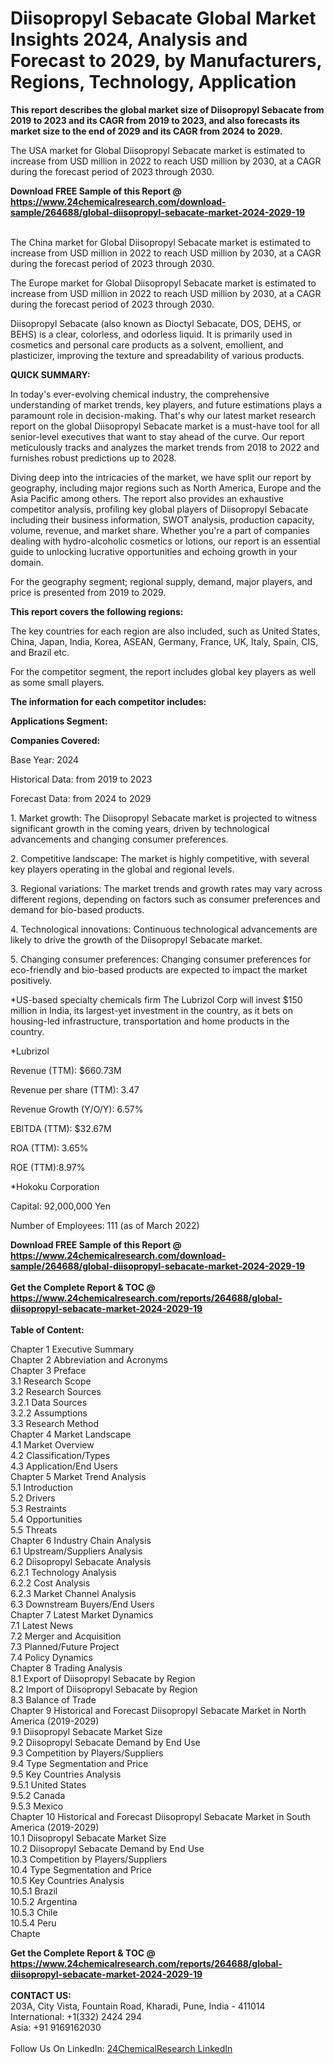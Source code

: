<h1>Diisopropyl Sebacate Global Market Insights 2024, Analysis and Forecast to 2029, by Manufacturers, Regions, Technology, Application</h1><p><strong>This report describes the global market size of Diisopropyl Sebacate from 2019 to 2023 and its CAGR from 2019 to 2023, and also forecasts its market size to the end of 2029 and its CAGR from 2024 to 2029.</strong></p><p>
</p><p>The USA market for Global Diisopropyl Sebacate market is estimated to increase from USD million in 2022 to reach USD million by 2030, at a CAGR during the forecast period of 2023 through 2030.</p><div><b>Download FREE Sample of this Report @ 
            <a href="https://www.24chemicalresearch.com/download-sample/264688/global-diisopropyl-sebacate-market-2024-2029-19">
            https://www.24chemicalresearch.com/download-sample/264688/global-diisopropyl-sebacate-market-2024-2029-19</a></b></div><br><p>
</p><p>The China market for Global Diisopropyl Sebacate market is estimated to increase from USD million in 2022 to reach USD million by 2030, at a CAGR during the forecast period of 2023 through 2030.</p><p>
</p><p>The Europe market for Global Diisopropyl Sebacate market is estimated to increase from USD million in 2022 to reach USD million by 2030, at a CAGR during the forecast period of 2023 through 2030.</p><p>
</p><p>Diisopropyl Sebacate (also known as Dioctyl Sebacate, DOS, DEHS, or BEHS) is a clear, colorless, and odorless liquid. It is primarily used in cosmetics and personal care products as a solvent, emollient, and plasticizer, improving the texture and spreadability of various products.</p><p>
</p><p>
<strong>QUICK SUMMARY:</strong></p><p>
In today's ever-evolving chemical industry, the comprehensive understanding of market trends, key players, and future estimations plays a paramount role in decision-making. That's why our latest market research report on the global Diisopropyl Sebacate market is a must-have tool for all senior-level executives that want to stay ahead of the curve. Our report meticulously tracks and analyzes the market trends from 2018 to 2022 and furnishes robust predictions up to 2028.</p><p>
</p><p>
Diving deep into the intricacies of the market, we have split our report by geography, including major regions such as North America, Europe and the Asia Pacific among others. The report also provides an exhaustive competitor analysis, profiling key global players of Diisopropyl Sebacate including their business information, SWOT analysis, production capacity, volume, revenue, and market share. Whether you're a part of companies dealing with hydro-alcoholic cosmetics or lotions, our report is an essential guide to unlocking lucrative opportunities and echoing growth in your domain.</p><p>
</p><p>
For the geography segment; regional supply, demand, major players, and price is presented from 2019 to 2029.</p><p>
</p><p>
<strong>This report covers the following regions:</strong></p><p>
</p><p>
</p><p>The key countries for each region are also included, such as United States, China, Japan, India, Korea, ASEAN, Germany, France, UK, Italy, Spain, CIS, and Brazil etc.</p><p>
</p><p>
For the competitor segment, the report includes global key players as well as some small players.</p><p>
</p><p>
<strong>The information for each competitor includes:</strong></p><p>
</p><p>
<strong>Applications Segment:</strong></p><p>
</p><p>
<strong>Companies Covered:</strong></p><p>
</p><p>
</p><p>Base Year: 2024</p><p>
Historical Data: from 2019 to 2023</p><p>
Forecast Data: from 2024 to 2029</p><p>
</p><p>
1. Market growth: The Diisopropyl Sebacate market is projected to witness significant growth in the coming years, driven by technological advancements and changing consumer preferences.</p><p>
2. Competitive landscape: The market is highly competitive, with several key players operating in the global and regional levels.</p><p>
3. Regional variations: The market trends and growth rates may vary across different regions, depending on factors such as consumer preferences and demand for bio-based products.</p><p>
4. Technological innovations: Continuous technological advancements are likely to drive the growth of the Diisopropyl Sebacate market.</p><p>
5. Changing consumer preferences: Changing consumer preferences for eco-friendly and bio-based products are expected to impact the market positively.</p><p>
</p><p>
*US-based specialty chemicals firm The Lubrizol Corp will invest $150 million in India, its largest-yet investment in the country, as it bets on housing-led infrastructure, transportation and home products in the country.</p><p>
</p><p>
*Lubrizol</p><p>
Revenue (TTM): $660.73M</p><p>
Revenue per share (TTM): 3.47</p><p>
Revenue Growth (Y/O/Y): 6.57%</p><p>
EBITDA (TTM): $32.67M</p><p>
ROA (TTM): 3.65%</p><p>
ROE (TTM):8.97%</p><p>
</p><p>
*Hokoku Corporation</p><p>
Capital: 92,000,000 Yen</p><p>
Number of Employees: 111 (as of March 2022)</p><div><b>Download FREE Sample of this Report @ 
            <a href="https://www.24chemicalresearch.com/download-sample/264688/global-diisopropyl-sebacate-market-2024-2029-19">
            https://www.24chemicalresearch.com/download-sample/264688/global-diisopropyl-sebacate-market-2024-2029-19</a></b></div><br><div><b>Get the Complete Report & TOC @ 
            <a href="https://www.24chemicalresearch.com/reports/264688/global-diisopropyl-sebacate-market-2024-2029-19">
            https://www.24chemicalresearch.com/reports/264688/global-diisopropyl-sebacate-market-2024-2029-19</a></b></div><br>
            <b>Table of Content:</b><p>Chapter 1 Executive Summary<br />
Chapter 2 Abbreviation and Acronyms<br />
Chapter 3 Preface<br />
3.1 Research Scope<br />
3.2 Research Sources<br />
3.2.1 Data Sources<br />
3.2.2 Assumptions<br />
3.3 Research Method<br />
Chapter 4 Market Landscape<br />
4.1 Market Overview<br />
4.2 Classification/Types<br />
4.3 Application/End Users<br />
Chapter 5 Market Trend Analysis<br />
5.1 Introduction<br />
5.2 Drivers<br />
5.3 Restraints<br />
5.4 Opportunities<br />
5.5 Threats<br />
Chapter 6 Industry Chain Analysis<br />
6.1 Upstream/Suppliers Analysis<br />
6.2 Diisopropyl Sebacate Analysis<br />
6.2.1 Technology Analysis<br />
6.2.2 Cost Analysis<br />
6.2.3 Market Channel Analysis<br />
6.3 Downstream Buyers/End Users<br />
Chapter 7 Latest Market Dynamics<br />
7.1 Latest News<br />
7.2 Merger and Acquisition<br />
7.3 Planned/Future Project<br />
7.4 Policy Dynamics<br />
Chapter 8 Trading Analysis<br />
8.1 Export of Diisopropyl Sebacate by Region<br />
8.2 Import of Diisopropyl Sebacate by Region<br />
8.3 Balance of Trade<br />
Chapter 9 Historical and Forecast Diisopropyl Sebacate Market in North America (2019-2029)<br />
9.1 Diisopropyl Sebacate Market Size<br />
9.2 Diisopropyl Sebacate Demand by End Use<br />
9.3 Competition by Players/Suppliers<br />
9.4 Type Segmentation and Price<br />
9.5 Key Countries Analysis<br />
9.5.1 United States<br />
9.5.2 Canada<br />
9.5.3 Mexico<br />
Chapter 10 Historical and Forecast Diisopropyl Sebacate Market in South America (2019-2029)<br />
10.1 Diisopropyl Sebacate Market Size<br />
10.2 Diisopropyl Sebacate Demand by End Use<br />
10.3 Competition by Players/Suppliers<br />
10.4 Type Segmentation and Price<br />
10.5 Key Countries Analysis<br />
10.5.1 Brazil<br />
10.5.2 Argentina<br />
10.5.3 Chile<br />
10.5.4 Peru<br />
Chapte</p><div><b>Get the Complete Report & TOC @ 
            <a href="https://www.24chemicalresearch.com/reports/264688/global-diisopropyl-sebacate-market-2024-2029-19">
            https://www.24chemicalresearch.com/reports/264688/global-diisopropyl-sebacate-market-2024-2029-19</a></b></div><br><b>CONTACT US:</b><br>
            203A, City Vista, Fountain Road, Kharadi, Pune, India - 411014<br>
            International: +1(332) 2424 294<br>
            Asia: +91 9169162030 <br><br>
            Follow Us On LinkedIn: <a href="https://www.linkedin.com/company/24chemicalresearch/">24ChemicalResearch LinkedIn</a>